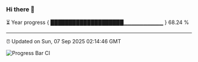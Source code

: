 ### Hi there 👋

⏳ Year progress { ████████████████████▁▁▁▁▁▁▁▁▁▁ } 68.24 %

---

⏰ Updated on Sun, 07 Sep 2025 02:14:46 GMT

![Progress Bar CI](https://github.com/IshwaranRudhara/GIT-ACTION/workflows/Progress%20Bar%20CI/badge.svg)
